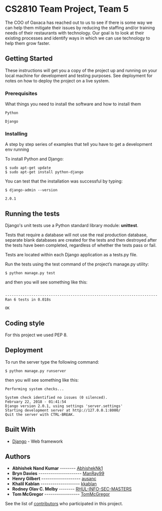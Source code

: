# CS2810 Team Project, Team 5
The COO of Oaxaca has reached out to us to see if there is some way we can help them mitigate
their issues by reducing the staffing and/or training needs of their restaurants with technology. Our
goal is to look at their existing processes and identify ways in which we can use technology to help
them grow faster.


## Getting Started

These instructions will get you a copy of the project up and running on your local machine for development and testing purposes. See deployment for notes on how to deploy the project on a live system.

### Prerequisites

What things you need to install the software and how to install them


```
Python
```
```
Django
```



### Installing

A step by step series of examples that tell you have to get a development env running

To install Python and Django:

```
$ sudo apt-get update
$ sudo apt-get install python-django
```

You can test that the installation was successful by typing:

```
$ django-admin --version

2.0.1
```


## Running the tests

Django's unit tests use a Python standard library module: **unittest**.

Tests that require a database will not use the real production database, separate blank databases are created for the tests and then destroyed after the tests have been completed, regardless of whether the tests pass or fail.
 
Tests are located within each Django application as a tests.py file.


Run the tests using the test command of the project’s manage.py utility:

```
$ python manage.py test
```

and then you will see something like this:

```

----------------------------------------------------------------------
Ran 6 tests in 0.018s

OK

```
## Coding style

For this project we used PEP 8.


## Deployment

To run the server type the following command:

```
$ python manage.py runserver
```

then you will see something like this:

```
Performing system checks...

System check identified no issues (0 silenced).
February 22, 2018 - 01:41:54
Django version 2.0.1, using settings 'server.settings'
Starting development server at http://127.0.0.1:8000/
Quit the server with CTRL-BREAK.
```


## Built With

* [Django](https://www.djangoproject.com/) -  Web framework


## Authors

- **Abhishek Nand Kumar** -------- [AbhishekNk1](https://github.com/AbhishekNk1)
- **Bryn Davies** ---------------------- [ManRay99](https://github.com/ManRay99)
- **Henry Gilbert** -------------------- [ausanc](https://github.com/ausanc)
- **Khalil Kablan** -------------------- [kkablan](https://github.com/kkablan)
- **Rodney Olav C. Melby** -------- [RHUL-INFO-SEC-MASTERS](https://github.com/RHUL-INFO-SEC-MASTERS)
- **Tom McGregor** ------------------ [TomMcGregor](https://github.com/TomMcGregor)


See the list of [contributors](https://github.com/RHUL-CS-Projects/TeamProject2018_05/graphs/contributors) who participated in this project.
